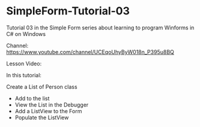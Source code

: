 # SimpleForm-Tutorial-03

Tutorial 03 in the Simple Form series about learning to program Winforms in C# on Windows

Channel:
https://www.youtube.com/channel/UCEqoUhyByW018n_P395u8BQ

Lesson Video:


In this tutorial:

Create a List of Person class
-  Add to the list
-  View the List in the Debugger
-  Add a ListView to the Form
-  Populate the ListView
